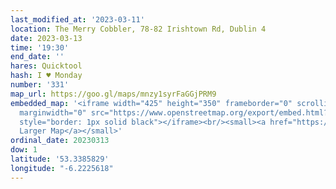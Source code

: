 ```yaml
---
last_modified_at: '2023-03-11'
location: The Merry Cobbler, 78-82 Irishtown Rd, Dublin 4
date: 2023-03-13
time: '19:30'
end_date: ''
hares: Quicktool
hash: I ♥ Monday
number: '331'
map_url: https://goo.gl/maps/mnzy1syrFaGGjPRM9
embedded_map: '<iframe width="425" height="350" frameborder="0" scrolling="no" marginheight="0"
  marginwidth="0" src="https://www.openstreetmap.org/export/embed.html?bbox=-6.22378170490265%2C53.33789788415715%2C-6.221415996551515%2C53.3392671726792&amp;layer=mapnik&amp;marker=53.338582533913744%2C-6.222598850727081"
  style="border: 1px solid black"></iframe><br/><small><a href="https://www.openstreetmap.org/?mlat=53.33858&amp;mlon=-6.22260#map=19/53.33858/-6.22260">View
  Larger Map</a></small>'
ordinal_date: 20230313
dow: 1
latitude: '53.3385829'
longitude: "-6.2225618"
---
```


